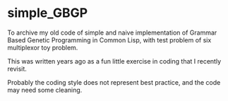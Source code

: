 # simple_GBGP
To archive my old code of simple and naive implementation of Grammar Based Genetic Programming in Common Lisp, with test problem of six multiplexor toy problem. 

This was written years ago as a fun little exercise in coding that I recently revisit.

Probably the coding style does not represent best practice, and the code may need some cleaning.
